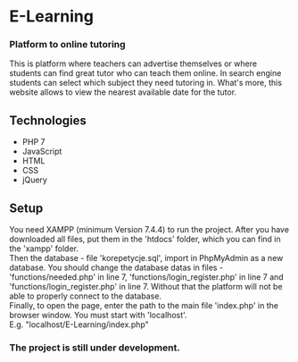 # E-Learning
### Platform to online tutoring
This is platform where teachers can advertise themselves or where students can find great tutor who can teach them online.
In search engine students can select which subject they need tutoring in. 
What's more, this website allows to view the nearest available date for the tutor.

## Technologies
* PHP 7
* JavaScript
* HTML
* CSS
* jQuery


## Setup
You need XAMPP (minimum Version 7.4.4) to run the project.
After you have downloaded all files, put them in the 'htdocs' folder, which you can find in the 'xampp' folder. \
Then the database - file 'korepetycje.sql', import in PhpMyAdmin as a new database. 
You should change the database datas in files - 'functions/needed.php' in line 7, 'functions/login_register.php' in line 7 and 'functions/login_register.php' in line 7. Without that the platform will not be able to properly connect to the database. \
Finally, to open the page, enter the path to the main file 'index.php' in the browser window. You must start with 'localhost'.\
E.g. "localhost/E-Learning/index.php"

### The project is still under development.
